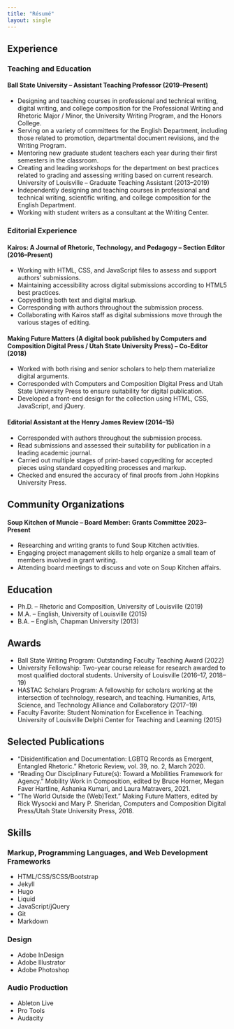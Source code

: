 ```yaml
---
title: "Résumé"
layout: single
---
```


## Experience

### Teaching and Education

#### Ball State University – Assistant Teaching Professor (2019–Present)
- Designing and teaching courses in professional and technical writing, digital writing, and college composition for the Professional Writing and Rhetoric Major / Minor, the University Writing Program, and the Honors College.
- Serving on a variety of committees for the English Department, including those related to promotion, departmental document revisions, and the Writing Program.
- Mentoring new graduate student teachers each year during their first semesters in the classroom.
- Creating and leading workshops for the department on best practices related to grading and assessing writing based on current research.
University of Louisville – Graduate Teaching Assistant (2013–2019)
- Independently designing and teaching courses in professional and technical writing, scientific writing, and college composition for the English Department.
- Working with student writers as a consultant at the Writing Center.

### Editorial Experience

#### Kairos: A Journal of Rhetoric, Technology, and Pedagogy – Section Editor (2016–Present)
- Working with HTML, CSS, and JavaScript files to assess and support authors’ submissions.
- Maintaining accessibility across digital submissions according to HTML5 best practices.
- Copyediting both text and digital markup.
- Corresponding with authors throughout the submission process.
- Collaborating with Kairos staff as digital submissions move through the various stages of editing.

#### Making Future Matters (A digital book published by Computers and Composition Digital Press / Utah State University Press) – Co-Editor (2018)
- Worked with both rising and senior scholars to help them materialize digital arguments.
- Corresponded with Computers and Composition Digital Press and Utah State University Press to ensure suitability for digital publication.
- Developed a front-end design for the collection using HTML, CSS, JavaScript, and jQuery.

#### Editorial Assistant at the Henry James Review (2014–15)
- Corresponded with authors throughout the submission process.
- Read submissions and assessed their suitability for publication in a leading academic journal.
- Carried out multiple stages of print-based copyediting for accepted pieces using standard copyediting processes and markup.
- Checked and ensured the accuracy of final proofs from John Hopkins University Press.

## Community Organizations

#### Soup Kitchen of Muncie – Board Member: Grants Committee 2023–Present
- Researching and writing grants to fund Soup Kitchen activities.
- Engaging project management skills to help organize a small team of members involved in grant writing.
- Attending board meetings to discuss and vote on Soup Kitchen affairs.

## Education
- Ph.D. – Rhetoric and Composition, University of Louisville (2019)
- M.A. – English, University of Louisville (2015)
- B.A. – English, Chapman University (2013)

## Awards
- Ball State Writing Program: Outstanding Faculty Teaching Award (2022)
- University Fellowship: Two-year course release for research awarded to most qualified doctoral students. University of Louisville (2016–17, 2018–19)
- HASTAC Scholars Program: A fellowship for scholars working at the intersection of technology, research, and teaching. Humanities, Arts, Science, and Technology Alliance and Collaboratory (2017–19)
- Faculty Favorite: Student Nomination for Excellence in Teaching. University of Louisville Delphi Center for Teaching and Learning (2015)

## Selected Publications
- “Disidentification and Documentation: LGBTQ Records as Emergent, Entangled Rhetoric.” Rhetoric Review, vol. 39, no. 2, March 2020.
- “Reading Our Disciplinary Future(s): Toward a Mobilities Framework for Agency.” Mobility Work in Composition, edited by Bruce Horner, Megan Faver Hartline, Ashanka Kumari, and Laura Matravers, 2021.
- “The World Outside the (Web)Text.” Making Future Matters, edited by Rick Wysocki and Mary P. Sheridan, Computers and Composition Digital Press/Utah State University Press, 2018.

## Skills

### Markup, Programming Languages, and Web Development Frameworks
- HTML/CSS/SCSS/Bootstrap
- Jekyll
- Hugo
- Liquid
- JavaScript/jQuery
- Git
- Markdown
### Design
- Adobe InDesign
- Adobe Illustrator
- Adobe Photoshop
### Audio Production
- Ableton Live
- Pro Tools
- Audacity
